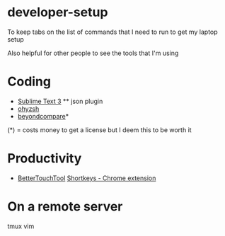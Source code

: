 # developer-setup
To keep tabs on the list of commands that I need to run to get my laptop setup 

Also helpful for other people to see the tools that I'm using

# Coding
* [Sublime Text 3](https://www.sublimetext.com/3)
** json plugin
* [ohyzsh](https://github.com/ohmyzsh/ohmyzsh)
* [beyondcompare](https://www.scootersoftware.com/)*

(*) = costs money to get a license but I deem this to be worth it

# Productivity 
* [BetterTouchTool](https://folivora.ai/)
[Shortkeys - Chrome extension](https://chrome.google.com/webstore/detail/shortkeys-custom-keyboard/logpjaacgmcbpdkdchjiaagddngobkck?hl=en) 

# On a remote server
tmux
vim
